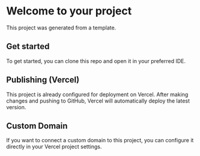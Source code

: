 # Welcome to your project

This project was generated from a template.

## Get started

To get started, you can clone this repo and open it in your preferred IDE.

## Publishing (Vercel)

This project is already configured for deployment on Vercel. After making changes and pushing to GitHub, Vercel will automatically deploy the latest version.

## Custom Domain

If you want to connect a custom domain to this project, you can configure it directly in your Vercel project settings.
